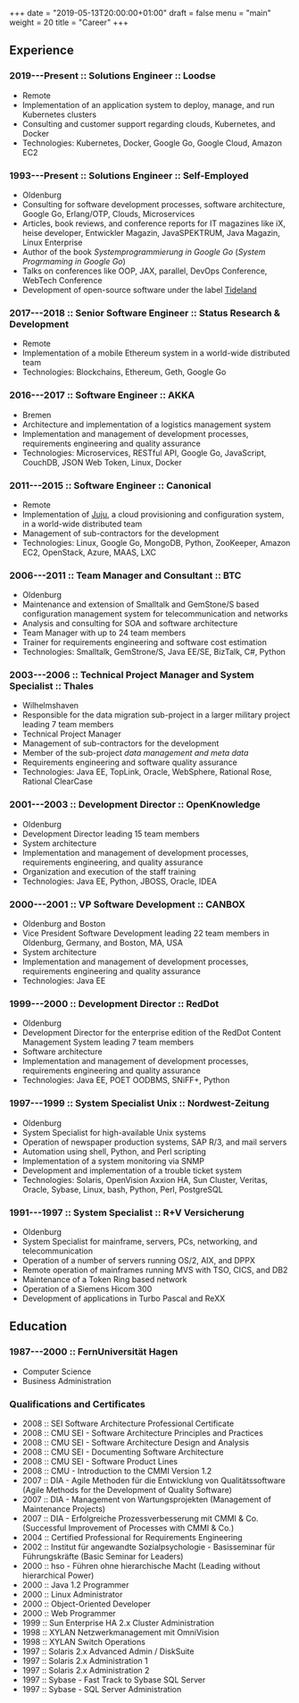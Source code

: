 +++
date = "2019-05-13T20:00:00+01:00"
draft = false
menu = "main"
weight = 20
title = "Career"
+++

## Experience

### 2019---Present :: Solutions Engineer :: Loodse

- Remote
- Implementation of an application system to deploy, manage, and run Kubernetes clusters
- Consulting and customer support regarding clouds, Kubernetes, and Docker
- Technologies: Kubernetes, Docker, Google Go, Google Cloud, Amazon EC2

### 1993---Present :: Solutions Engineer :: Self-Employed

- Oldenburg
- Consulting for software development processes, software architecture, Google Go, Erlang/OTP, Clouds, Microservices
- Articles, book reviews, and conference reports for IT magazines like iX, heise developer, Entwickler Magazin, JavaSPEKTRUM, Java Magazin, Linux Enterprise
- Author of the book *Systemprogrammierung in Google Go* (*System Progrmaming in Google Go*)
- Talks on conferences like OOP, JAX, parallel, DevOps Conference, WebTech Conference
- Development of open-source software under the label [Tideland](https://github.com/tideland/)

### 2017---2018 :: Senior Software Engineer :: Status Research & Development

- Remote
- Implementation of a mobile Ethereum system in a world-wide distributed team
- Technologies: Blockchains, Ethereum, Geth, Google Go

### 2016---2017 :: Software Engineer :: AKKA

- Bremen
- Architecture and implementation of a logistics management system
- Implementation and management of development processes, requirements engineering and quality assurance
- Technologies: Microservices, RESTful API, Google Go, JavaScript, CouchDB, JSON Web Token, Linux, Docker

### 2011---2015 :: Software Engineer :: Canonical

- Remote
- Implementation of [Juju](https://jujucharms.com/), a cloud provisioning and configuration system, in a world-wide distributed team
- Management of sub-contractors for the development
- Technologies: Linux, Google Go, MongoDB, Python, ZooKeeper, Amazon EC2, OpenStack, Azure, MAAS, LXC

### 2006---2011 :: Team Manager and Consultant :: BTC

- Oldenburg
- Maintenance and extension of Smalltalk and GemStone/S based configuration management system for telecommunication and networks
- Analysis and consulting for SOA and software architecture
- Team Manager with up to 24 team members
- Trainer for requirements engineering and software cost estimation
- Technologies: Smalltalk, GemStrone/S, Java EE/SE, BizTalk, C#, Python

### 2003---2006 ::  Technical Project Manager and System Specialist :: Thales

- Wilhelmshaven
- Responsible for the data migration sub-project in a larger military project leading 7 team members
- Technical Project Manager
- Management of sub-contractors for the development
- Member of the sub-project *data management and meta data*
- Requirements engineering and software quality assurance
- Technologies: Java EE, TopLink, Oracle, WebSphere, Rational Rose, Rational ClearCase

### 2001---2003 :: Development Director :: OpenKnowledge

- Oldenburg
- Development Director leading 15 team members
- System architecture
- Implementation and management of development processes, requirements engineering, and quality assurance
- Organization and execution of the staff training
- Technologies: Java EE, Python, JBOSS, Oracle, IDEA

### 2000---2001 :: VP Software Development :: CANBOX

- Oldenburg and Boston
- Vice President Software Development leading 22 team members in Oldenburg, Germany, and Boston, MA, USA
- System architecture
- Implementation and management of development processes, requirements engineering and quality assurance
- Technologies: Java EE

### 1999---2000 :: Development Director :: RedDot

- Oldenburg
- Development Director for the enterprise edition of the RedDot Content Management System leading 7 team members
- Software architecture
- Implementation and management of development processes, requirements engineering and quality assurance
- Technologies: Java EE, POET OODBMS, SNiFF+, Python

### 1997---1999 :: System Specialist Unix :: Nordwest-Zeitung

- Oldenburg
- System Specialist for high-available Unix systems
- Operation of newspaper production systems, SAP R/3, and mail servers
- Automation using shell, Python, and Perl scripting
- Implementation of a system monitoring via SNMP
- Development and implementation of a trouble ticket system
- Technologies: Solaris, OpenVision Axxion HA, Sun Cluster, Veritas, Oracle, Sybase, Linux, bash, Python, Perl, PostgreSQL

### 1991---1997 :: System Specialist :: R+V Versicherung

- Oldenburg
- System Specialist for mainframe, servers, PCs, networking, and telecommunication
- Operation of a number of servers running OS/2, AIX, and DPPX
- Remote operation of mainframes running MVS with TSO, CICS, and DB2
- Maintenance of a Token Ring based network
- Operation of a Siemens Hicom 300
- Development of applications in Turbo Pascal and ReXX

## Education

### 1987---2000 :: FernUniversität Hagen

- Computer Science
- Business Administration

### Qualifications and Certificates

- 2008 :: SEI Software Architecture Professional Certificate
- 2008 :: CMU SEI - Software Architecture Principles and Practices
- 2008 :: CMU SEI - Software Architecture Design and Analysis
- 2008 :: CMU SEI - Documenting Software Architecture
- 2008 :: CMU SEI - Software Product Lines
- 2008 :: CMU - Introduction to the CMMI Version 1.2
- 2007 :: DIA - Agile Methoden für die Entwicklung von Qualitätssoftware (Agile Methods for the Development of Quality Software)
- 2007 :: DIA - Management von Wartungsprojekten (Management of Maintenance Projects)
- 2007 :: DIA - Erfolgreiche Prozessverbesserung mit CMMI & Co. (Successful Improvement of Processes with CMMI & Co.)
- 2004 :: Certified Professional for Requirements Engineering
- 2002 :: Institut für angewandte Sozialpsychologie - Basisseminar für Führungskräfte (Basic Seminar for Leaders)
- 2000 :: hso - Führen ohne hierarchische Macht (Leading without hierarchical Power)
- 2000 :: Java 1.2 Programmer
- 2000 :: Linux Administrator
- 2000 :: Object-Oriented Developer
- 2000 :: Web Programmer
- 1999 :: Sun Enterprise HA 2.x Cluster Administration
- 1998 :: XYLAN Netzwerkmanagement mit OmniVision
- 1998 :: XYLAN Switch Operations
- 1997 :: Solaris 2.x Advanced Admin / DiskSuite
- 1997 :: Solaris 2.x Administration 1
- 1997 :: Solaris 2.x Administration 2
- 1997 :: Sybase - Fast Track to Sybase SQL Server
- 1997 :: Sybase - SQL Server Administration
